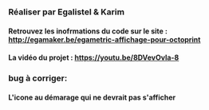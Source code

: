 ### Réaliser par Egalistel & Karim ###
#### Retrouvez les inofrmations du code sur le site : http://egamaker.be/egametric-affichage-pour-octoprint ####
#### La vidéo du projet : https://youtu.be/8DVevOvla-8 ####




### bug à corriger: ###
#### L'icone au démarage qui ne devrait pas s'afficher ####





